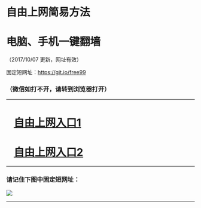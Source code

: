 ﻿# 自由上网简易方法

# 电脑、手机一键翻墙

（2017/10/07 更新，网址有效）

固定短网址：https://git.io/free99

### （微信如打不开，请转到浏览器打开）


***





# &nbsp;&nbsp; <a href="http://ft291761712.fwq-tz-1001.info/fwqtz01.html?t=100700112627 " target="_blank">自由上网入口1</a>
# &nbsp;&nbsp; <a href="http://ft2519930646.fwq-tz-1002.info/fwqtz02.html?t=10070011866 " target="_blank">自由上网入口2</a>
***

### 请记住下图中固定短网址：

<img src="https://s3-us-west-2.amazonaws.com/fwq-1001/yjfq-20170905okok.png" /> 


***

